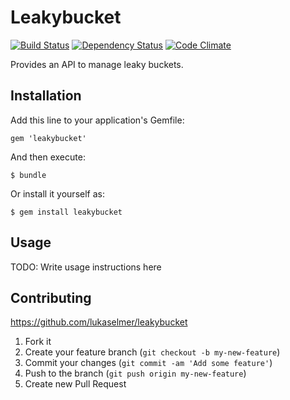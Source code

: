 # Leakybucket

[![Build Status](https://travis-ci.org/lukaselmer/leakybucket.png?branch=master)](https://travis-ci.org/lukaselmer/leakybucket)
[![Dependency Status](https://gemnasium.com/lukaselmer/leakybucket.png)](https://gemnasium.com/lukaselmer/leakybucket)
[![Code Climate](https://codeclimate.com/github/lukaselmer/leakybucket.png)](https://codeclimate.com/github/lukaselmer/leakybucket)

Provides an API to manage leaky buckets.

## Installation

Add this line to your application's Gemfile:

    gem 'leakybucket'

And then execute:

    $ bundle

Or install it yourself as:

    $ gem install leakybucket

## Usage

TODO: Write usage instructions here

## Contributing

https://github.com/lukaselmer/leakybucket

1. Fork it
2. Create your feature branch (`git checkout -b my-new-feature`)
3. Commit your changes (`git commit -am 'Add some feature'`)
4. Push to the branch (`git push origin my-new-feature`)
5. Create new Pull Request

